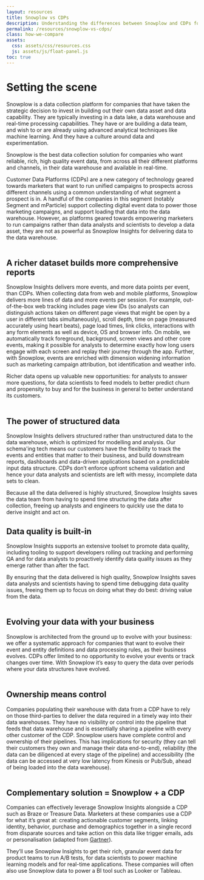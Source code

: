 ```yaml
---
layout: resources
title: Snowplow vs CDPs
description: Understanding the differences between Snowplow and CDPs for building out your data infrastructure
permalink: /resources/snowplow-vs-cdps/
class: how-we-compare
assets:
  css: assets/css/resources.css
  js: assets/js/float-panel.js
toc: true
---
```


# Setting the scene
Snowplow is a data collection platform for companies that have taken the strategic decision to invest in building out their own data asset and data capability. They are typically investing in a data lake, a data warehouse and real-time processing capabilities. They have or are building a data team, and wish to or are already using advanced analytical techniques like machine learning. And they have a culture around data and experimentation.

Snowplow is the best data collection solution for companies who want reliable, rich, high quality event data, from across all their different platforms and channels, in their data warehouse and available in real-time. 

Customer Data Platforms (CDPs) are a new category of technology geared towards marketers that want to run unified campaigns to prospects across different channels using a common understanding of what segment a prospect is in. A handful of the companies in this segment (notably Segment and mParticle) support collecting digital event data to power those marketing campaigns, and support loading that data into the data warehouse. However, as platforms geared towards empowering marketers to run campaigns rather than data analysts and scientists to develop a data asset, they are not as powerful as Snowplow Insights for delivering data to the data warehouse.
<br>
<br>

## A richer dataset builds more comprehensive reports
Snowplow Insights delivers more events, and more data points per event, than CDPs.
When collecting data from web and mobile platforms, Snowplow delivers more lines of data and more events per session. For example, out-of-the-box web tracking includes page view IDs (so analysts can distinguish actions taken on different page views that might be open by a user in different tabs simultaneously), scroll depth, time on page (measured accurately using heart beats), page load times, link clicks, interactions with any form elements as well as device, OS and browser info. On mobile, we automatically track foreground, background, screen views and other core events, making it possible for analysts to determine exactly how long users engage with each screen and replay their journey through the app. Further, with Snowplow, events are enriched with dimension widening information such as marketing campaign attribution, bot identification and weather info. 

Richer data opens up valuable new opportunities: for analysts to answer more questions, for data scientists to feed models to better predict churn and propensity to buy and for the business in general to better understand its customers.
<br>
<br>

## The power of structured data
Snowplow Insights delivers structured rather than unstructured data to the data warehouse, which is optimized for modelling and analysis. Our schema'ing tech means our customers have the flexibility to track the events and entities that matter to their business, and build downstream reports, dashboards and data-driven applications based on a predictable input data structure. CDPs don’t enforce upfront schema validation and hence your data analysts and scientists are left with messy, incomplete data sets to clean. 

Because all the data delivered is highly structured, Snowplow Insights saves the data team from having to spend time structuring the data after collection, freeing up analysts and engineers to quickly use the data to derive insight and act on.


## Data quality is built-in
Snowplow Insights supports an extensive toolset to promote data quality, including tooling to support developers rolling out tracking and performing QA and for data analysts to proactively identify data quality issues as they emerge rather than after the fact.

By ensuring that the data delivered is high quality, Snowplow Insights saves data analysts and scientists having to spend time debugging data quality issues, freeing them up to focus on doing what they do best: driving value from the data.
<br>
<br>

## Evolving your data with your business
Snowplow is architected from the ground up to evolve with your business: we offer a systematic approach for companies that want to evolve their event and entity definitions and data processing rules, as their business evolves. CDPs offer limited to no opportunity to evolve your events or track changes over time. With Snowplow it’s easy to query the data over periods where your data structures have evolved.
<br>
<br>

## Ownership means control
Companies populating their warehouse with data from a CDP have to rely on those third-parties to deliver the data required in a timely way into their data warehouses. They have no visibility or control into the pipeline that feeds that data warehouse and is essentially sharing a pipeline with every other customer of the CDP. Snowplow users have complete control and ownership of their pipelines. This has implications for security (they can tell their customers they own and manage their data end-to-end), reliability (the data can be diligenced at every stage of the pipeline) and accessibility (the data can be accessed at very low latency from Kinesis or Pub/Sub, ahead of being loaded into the data warehouse).
<br>
<br>

## Complementary solution = Snowplow + a CDP
Companies can effectively leverage Snowplow Insights alongside a CDP such as Braze or Treasure Data. Marketers at these companies use a CDP for what it’s great at: creating actionable customer segments, linking identity, behavior, purchase and demographics together in a single record from disparate sources and take action on this data like trigger emails, ads or personalisation (adapted from [Gartner](https://blogs.gartner.com/simon-yates/2017/02/11/cdp-another-three-letter-acronym-marketers-need-to-know/)).

They’ll use Snowplow Insights to get their rich, granular event data for product teams to run A/B tests, for data scientists to power machine learning models and for real-time applications. These companies will often also use Snowplow data to power a BI tool such as Looker or Tableau.
<br>
<br>
<br>
<br>
